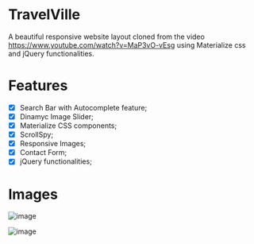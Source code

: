 # TravelVille
 A beautiful responsive website layout cloned from the video https://www.youtube.com/watch?v=MaP3vO-vEsg using Materialize css and jQuery functionalities.
 
 # Features
 - [x] Search Bar with Autocomplete feature;
 - [x] Dinamyc Image Slider;
 - [x] Materialize CSS components;
 - [x] ScrollSpy;
 - [x] Responsive Images;
 - [x] Contact Form;
 - [x] jQuery functionalities;
 
 # Images
![image](https://i.imgur.com/U4kjFVw.jpg)

![image](https://i.imgur.com/7BICvPT.jpg)
